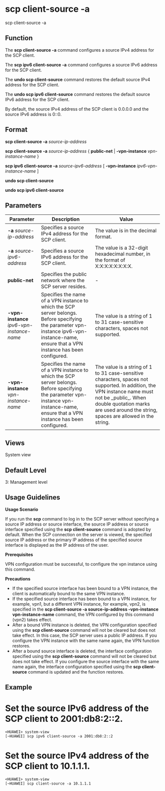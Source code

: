 scp client-source -a
====================

scp client-source -a

Function
--------



The **scp client-source -a** command configures a source IPv4 address for the SCP client.

The **scp ipv6 client-source -a** command configures a source IPv6 address for the SCP client.

The **undo scp client-source** command restores the default source IPv4 address for the SCP client.

The **undo scp ipv6 client-source** command restores the default source IPv6 address for the SCP client.



By default, the source IPv4 address of the SCP client is 0.0.0.0 and the source IPv6 address is 0::0.


Format
------

**scp client-source -a** *source-ip-address*

**scp client-source -a** *source-ip-address* { **public-net** | **-vpn-instance** *vpn-instance-name* }

**scp ipv6 client-source -a** *source-ipv6-address* [ **-vpn-instance** *ipv6-vpn-instance-name* ]

**undo scp client-source**

**undo scp ipv6 client-source**


Parameters
----------

| Parameter | Description | Value |
| --- | --- | --- |
| **-a** *source-ip-address* | Specifies a source IPv4 address for the SCP client. | The value is in the decimal format. |
| **-a** *source-ipv6-address* | Specifies a source IPv6 address for the SCP client. | The value is a 32-digit hexadecimal number, in the format of X:X:X:X:X:X:X:X. |
| **public-net** | Specifies the public network where the SCP server resides. | - |
| **-vpn-instance** *ipv6-vpn-instance-name* | Specifies the name of a VPN instance to which the SCP server belongs.  Before specifying the parameter vpn-instance ipv6-vpn-instance-name, ensure that a VPN instance has been configured. | The value is a string of 1 to 31 case-sensitive characters, spaces not supported. |
| **-vpn-instance** *vpn-instance-name* | Specifies the name of a VPN instance to which the SCP server belongs.  Before specifying the parameter vpn-instance vpn-instance-name, ensure that a VPN instance has been configured. | The value is a string of 1 to 31 case-sensitive characters, spaces not supported. In addition, the VPN instance name must not be \_public\_. When double quotation marks are used around the string, spaces are allowed in the string. |



Views
-----

System view


Default Level
-------------

3: Management level


Usage Guidelines
----------------

**Usage Scenario**

If you run the **scp** command to log in to the SCP server without specifying a source IP address or source interface, the source IP address or source interface specified using the **scp client-source** command is adopted by default. When the SCP connection on the server is viewed, the specified source IP address or the primary IP address of the specified source interface is displayed as the IP address of the user.

**Prerequisites**

VPN configuration must be successful, to configure the vpn instance using this command.

**Precautions**

* If the specified source interface has been bound to a VPN instance, the client is automatically bound to the same VPN instance.
* If the specified source interface has been bound to a VPN instance, for example, vpn1, but a different VPN instance, for example, vpn2, is specified in the **scp client-source -a source-ip-address -vpn-instance vpn-instance-name** command, the VPN configured by this command (vpn2) takes effect.
* After a bound VPN instance is deleted, the VPN configuration specified using the **scp client-source** command will not be cleared but does not take effect. In this case, the SCP server uses a public IP address. If you configure the VPN instance with the same name again, the VPN function restores.
* After a bound source interface is deleted, the interface configuration specified using the **scp client-source** command will not be cleared but does not take effect. If you configure the source interface with the same name again, the interface configuration specified using the **scp client-source** command is updated and the function restores.

Example
-------

# Set the source IPv6 address of the SCP client to 2001:db8:2::2.
```
<HUAWEI> system-view
[~HUAWEI] scp ipv6 client-source -a 2001:db8:2::2

```

# Set the source IPv4 address of the SCP client to 10.1.1.1.
```
<HUAWEI> system-view
[~HUAWEI] scp client-source -a 10.1.1.1

```